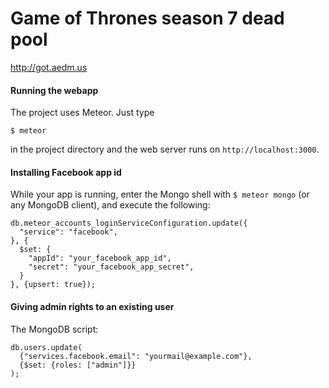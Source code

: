 # Game of Thrones season 7 dead pool
http://got.aedm.us

#### Running the webapp

The project uses Meteor. Just type
 
 `$ meteor`
  
in the project directory and the web server runs on `http://localhost:3000`.
 
#### Installing Facebook app id

While your app is running, enter the Mongo shell with `$ meteor mongo` (or any MongoDB client), and execute the following:

```
db.meteor_accounts_loginServiceConfiguration.update({
  "service": "facebook",
}, {
  $set: {
    "appId": "your_facebook_app_id",
    "secret": "your_facebook_app_secret",
  }
}, {upsert: true});
```

#### Giving admin rights to an existing user

The MongoDB script:

```
db.users.update(
  {"services.facebook.email": "yourmail@example.com"},
  {$set: {roles: ["admin"]}}
);
```
